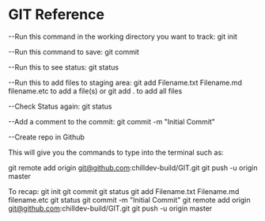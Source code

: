 # GIT Reference

--Run this command in the working directory you want to track:
git init

--Run this command to save:
git commit

--Run this to see status:
git status

--Run this to add files to staging area:
git add Filename.txt Filename.md filename.etc
to add a file(s)
or
git add .
to add all files

--Check Status again:
git status

--Add a comment to the commit:
git commit -m "Initial Commit"

--Create repo in Github

This will give you the commands to type into the terminal such as:

git remote add origin git@github.com:chilldev-build/GIT.git
git push -u origin master


To recap:
git init
git commit
git status
git add Filename.txt Filename.md filename.etc
git status
git commit -m "Initial Commit"
git remote add origin git@github.com:chilldev-build/GIT.git
git push -u origin master